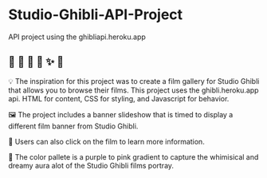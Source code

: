 # Studio-Ghibli-API-Project
API project using the ghibliapi.heroku.app

## :purple_heart: :cherry_blossom: :dizzy: :star2: :sparkles: :purple_heart:

:bulb: The inspiration for this project was to create a film gallery for Studio Ghibli that allows you to browse their films. This project uses the ghibli.heroku.app api. HTML for content, CSS for styling, and Javascript for behavior. 

:framed_picture: The project includes a banner slideshow that is timed to display a different film banner from Studio Ghibli. 

:pushpin: Users can also click on the film to learn more information. 

:art: The color pallete is a purple to pink gradient to capture the whimisical and dreamy aura alot of the Studio Ghibli films portray. 
